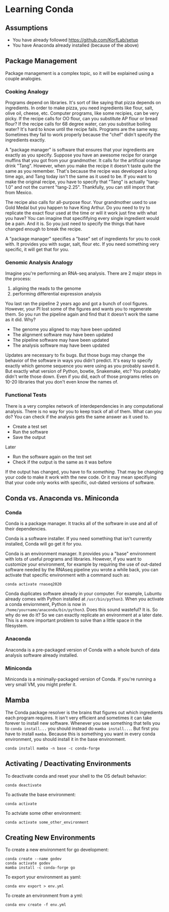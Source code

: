 Learning Conda
==============

## Assumptions ##

+ You have already followed https://github.com/KorfLab/setup
+ You have Anaconda already installed (because of the above)

## Package Management ##

Package management is a complex topic, so it will be explained using a couple
analogies.

### Cooking Analogy ###

Programs depend on libraries. It's sort of like saying that pizza depends on
ingredients. In order to make pizza, you need ingredients like flour, salt,
olive oil, cheese, etc. Computer programs, like some recipies, can be very
picky. If the recipe calls for OO flour, can you substitute AP flour or bread
flour? If the recipe calls for 68 degree water, can you substitue boiling
water? It's hard to know until the recipe fails. Programs are the same way.
Sometimes they fail to work properly because the "chef" didn't specify the
ingredients exactly.

A "package manager" is software that ensures that your ingredients are exactly
as you specify. Suppose you have an awesome recipe for orange muffins that you
got from your grandmother. It calls for the artificial orange drink "Tang".
However, when you make the recipe it doesn't taste quite the same as you
remember. That's because the recipe was developed a long time ago, and Tang
today isn't the same as it used to be. If you want to make the original recipe,
you have to specify that "Tang" is actually "tang-1.0" and not the current
"tang-2.25". Thankfully, you can still import that from Mexico.

The recipe also calls for all-purpose flour. Your grandmother used to use Gold
Medal but you happen to have King Arthur. Do you need to try to replicate the
exact flour used at the time or will it work just fine with what you have? You
can imagine that specififying every single ingredient would be a pain. And it
is. So you just need to specify the things that have changed enough to break
the recipe.

A "package manager" specifies a "base" set of ingredients for you to cook with.
It provides you with sugar, salt, flour etc. If you need something very
specific, it will get that for you.

### Genomic Analysis Analogy ###

Imagine you're performing an RNA-seq analysis. There are 2 major steps in the
process:

1. aligning the reads to the genome
2. performing differential expression analysis

You last ran the pipeline 2 years ago and got a bunch of cool figures. However,
your PI lost some of the figures and wants you to regenerate them. So you run
the pipeline again and find that it doesn't work the same as it did. Why?

+ The genome you aligned to may have been updated
+ The alignment software may have been updated
+ The pipeline software may have been updated
+ The analysis software may have been updated

Updates are necessary to fix bugs. But those bugs may change the behavior of
the software in ways you didn't predict. It's easy to specify exactly which
genome sequence you were using as you probably saved it. But exactly what
version of Python, bowtie, Snakemake, etc? You probably didn't write those
down. Even if you did, each of those programs relies on 10-20 libraries that
you don't even know the names of.

### Functional Tests ###

There is a very complex network of interdependencies in any computational
analysis. There is no way for you to keep track of all of them. What can you
do? You can check if the analysis gets the same answer as it used to.

+ Create a test set
+ Run the software
+ Save the output

Later

+ Run the software again on the test set
+ Check if the output is the same as it was before

If the output has changed, you have to fix _something_. That may be changing
your code to make it work with the new code. Or it may mean specifiying that
your code only works with specific, out-dated versions of software.

## Conda vs. Anaconda vs. Miniconda ##

### Conda ###

Conda is a package manager. It tracks all of the software in use and all of
their dependencies.

Conda is a software installer. If you need something that isn't currently
installed, Conda will go get it for you.

Conda is an environment manager. It provides you a "base" environment with lots
of useful programs and libraries. However, if you want to customize your
environment, for example by requiring the use of out-dated software needed by
the RNAseq pipeline you wrote a while back, you can activate that specific
environment with a command such as:

	conda activate rnaseq2020

Conda duplicates software already in your computer. For example, Lubuntu
already comes with Python installed at `/usr/bin/python3`. When you activate a
conda enviornment, Python is now in `/home/yourname/anaconda/bin/python3`. Does
this sound wasteful? It is. So why do we do it? So we can exactly replicate an
environment at a later date. This is a more important problem to solve than a
little space in the filesystem.

### Anaconda ###

Anaconda is a pre-packaged version of Conda with a whole bunch of data analysis
software already installed.

### Miniconda ###

Miniconda is a minimally-packaged version of Conda. If you're running a very
small VM, you might prefer it.

## Mamba ##

The Conda package resolver is the brains that figures out which ingredients
each program requires. It isn't very efficient and sometimes it can take
forever to install new software. Whenever you see something that tells you to
`conda install...` you should instead do `mamba install...`. But first you have
to install `mamba`. Because this is something you want in every conda
environment, you should install it in the base environment.

	conda install mamba -n base -c conda-forge

## Activating / Deactivating Environments ##

To deactivate conda and reset your shell to the OS default behavior:

	conda deactivate

To activate the base environment:

	conda activate

To actviate some other environment:

	conda activate some_other_environment

## Creating New Environments ##

To create a new environment for go development:

	conda create --name godev
	conda activate godev
	mamba install -c conda-forge go

To export your environment as yaml:

	conda env export > env.yml

To create an environment from a yml:

	conda env create -f env.yml

